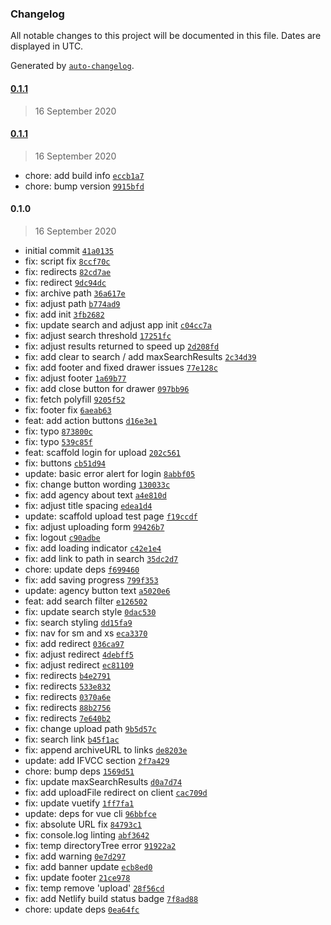 ### Changelog

All notable changes to this project will be documented in this file. Dates are displayed in UTC.

Generated by [`auto-changelog`](https://github.com/CookPete/auto-changelog).

#### [0.1.1](https://github.com/ICJIA/icjia-document-archive-client/compare/0.1.1...0.1.1)

> 16 September 2020

#### [0.1.1](https://github.com/ICJIA/icjia-document-archive-client/compare/0.1.0...0.1.1)

> 16 September 2020

- chore: add build info [`eccb1a7`](https://github.com/ICJIA/icjia-document-archive-client/commit/eccb1a7c1540e39fa3357695379c260779a41897)
- chore: bump version [`9915bfd`](https://github.com/ICJIA/icjia-document-archive-client/commit/9915bfda618d6b5b1f670988dd74df21ac5deda0)

#### 0.1.0

> 16 September 2020

- initial commit [`41a0135`](https://github.com/ICJIA/icjia-document-archive-client/commit/41a0135a207886ad2350f9727f2d37ef5f64f471)
- fix: script fix [`8ccf70c`](https://github.com/ICJIA/icjia-document-archive-client/commit/8ccf70c4983ddc6b7c1913884b1589d300e49321)
- fix: redirects [`82cd7ae`](https://github.com/ICJIA/icjia-document-archive-client/commit/82cd7aefd231e2f4a265364434dd2ab62752f218)
- fix: redirect [`9dc94dc`](https://github.com/ICJIA/icjia-document-archive-client/commit/9dc94dcc103915be8ae4ece42be5b082a6690954)
- fix: archive path [`36a617e`](https://github.com/ICJIA/icjia-document-archive-client/commit/36a617e50e5f053daf7adb83ee16e42bf0ca150e)
- fix: adjust path [`b774ad9`](https://github.com/ICJIA/icjia-document-archive-client/commit/b774ad901c780a0d9e76b0e18ed432354149d1fe)
- fix: add init [`3fb2682`](https://github.com/ICJIA/icjia-document-archive-client/commit/3fb2682dd827ebc06697c98e502a0400df17bb4a)
- fix: update search and adjust app init [`c04cc7a`](https://github.com/ICJIA/icjia-document-archive-client/commit/c04cc7a476d40ea87d157e0a3daed45db5c82784)
- fix: adjust search threshold [`17251fc`](https://github.com/ICJIA/icjia-document-archive-client/commit/17251fc01b28407a0c95ee201dfe97a2ab183d8f)
- fix: adjust results returned to speed up [`2d208fd`](https://github.com/ICJIA/icjia-document-archive-client/commit/2d208fd96d5b0ca56f1f1d53ca07f1ec7b0ba1ba)
- fix: add clear to search / add maxSearchResults [`2c34d39`](https://github.com/ICJIA/icjia-document-archive-client/commit/2c34d39d09540a3eb4a8e5a9fd942035899a152c)
- fix: add footer and fixed drawer issues [`77e128c`](https://github.com/ICJIA/icjia-document-archive-client/commit/77e128ce52f041c15a38d238743e48a54a39cf6c)
- fix: adjust footer [`1a69b77`](https://github.com/ICJIA/icjia-document-archive-client/commit/1a69b772503833a0aa15a062865800b3db176348)
- fix: add close button for drawer [`097bb96`](https://github.com/ICJIA/icjia-document-archive-client/commit/097bb9602aca04376dc563e52fd3882c622c09af)
- fix: fetch polyfill [`9205f52`](https://github.com/ICJIA/icjia-document-archive-client/commit/9205f52d5ad960ba4fa920277ecf4f49e4022694)
- fix: footer fix [`6aeab63`](https://github.com/ICJIA/icjia-document-archive-client/commit/6aeab638093b4d5bba6ba41575b8fdbeebb25d8f)
- feat: add action buttons [`d16e3e1`](https://github.com/ICJIA/icjia-document-archive-client/commit/d16e3e1197d964e41cf41a6afabfc93b05b33840)
- fix: typo [`873800c`](https://github.com/ICJIA/icjia-document-archive-client/commit/873800c2f04264dea52c56e595744436558c8101)
- fix: typo [`539c85f`](https://github.com/ICJIA/icjia-document-archive-client/commit/539c85fcd3a7d5936d09c761abb6219f843631a5)
- feat: scaffold login for upload [`202c561`](https://github.com/ICJIA/icjia-document-archive-client/commit/202c561c231f6ffd0e7888bae524145a643b0548)
- fix: buttons [`cb51d94`](https://github.com/ICJIA/icjia-document-archive-client/commit/cb51d943880d96ecb8ef7f9c534d56f55e6a64a4)
- update: basic error alert for login [`8abbf05`](https://github.com/ICJIA/icjia-document-archive-client/commit/8abbf050c0ec1a6f05761c4dc996d8ec32d4127a)
- fix: change button wording [`130033c`](https://github.com/ICJIA/icjia-document-archive-client/commit/130033c350e58d020984a27966bef67eab4a53b1)
- fix: add agency about text [`a4e810d`](https://github.com/ICJIA/icjia-document-archive-client/commit/a4e810d753432e2751c10623d6c8afeb261a6166)
- fix: adjust title spacing [`edea1d4`](https://github.com/ICJIA/icjia-document-archive-client/commit/edea1d4d0edee199ff0e31315b122f13c4fb528d)
- update: scaffold upload test page [`f19ccdf`](https://github.com/ICJIA/icjia-document-archive-client/commit/f19ccdffb50259ccd17c8f7b2f6823e06b356e50)
- fix: adjust uploading form [`99426b7`](https://github.com/ICJIA/icjia-document-archive-client/commit/99426b74d3782f2e94c700b145d7fe811529f7aa)
- fix: logout [`c90adbe`](https://github.com/ICJIA/icjia-document-archive-client/commit/c90adbeaf20d68a496846fab8279cf453e655b8f)
- fix: add loading indicator [`c42e1e4`](https://github.com/ICJIA/icjia-document-archive-client/commit/c42e1e48056abf332eb3800e7289a1690b1cad82)
- fix: add link to path in search [`35dc2d7`](https://github.com/ICJIA/icjia-document-archive-client/commit/35dc2d7c5ba44b8bba04f0a3bbd5a1fad50562bf)
- chore: update deps [`f699460`](https://github.com/ICJIA/icjia-document-archive-client/commit/f699460f7e17da3b01106d0a5a5b68680d2964e4)
- fix: add saving progress [`799f353`](https://github.com/ICJIA/icjia-document-archive-client/commit/799f3539cf82be463640a93b7039fe77528557ff)
- update: agency button text [`a5020e6`](https://github.com/ICJIA/icjia-document-archive-client/commit/a5020e6dc6f8de43da182e8cdbdf27311b599c98)
- feat: add search filter [`e126502`](https://github.com/ICJIA/icjia-document-archive-client/commit/e1265020031c1040e490bf573ecd764c92b901c6)
- fix: update search style [`0dac530`](https://github.com/ICJIA/icjia-document-archive-client/commit/0dac530d2e6917fedf0f52206462d0805411374e)
- fix: search styling [`dd15fa9`](https://github.com/ICJIA/icjia-document-archive-client/commit/dd15fa913a286ef11238d21fdd2b0bbd131216c1)
- fix: nav for sm and xs [`eca3370`](https://github.com/ICJIA/icjia-document-archive-client/commit/eca3370b245b861a287ee0416ecd9aae6964d2b6)
- fix: add redirect [`036ca97`](https://github.com/ICJIA/icjia-document-archive-client/commit/036ca97c3c622e96ba5b55eec85bd202d0beda28)
- fix: adjust redirect [`4debff5`](https://github.com/ICJIA/icjia-document-archive-client/commit/4debff5a3869726a5b478c6d1f0aa07a7702bad6)
- fix: adjust redirect [`ec81109`](https://github.com/ICJIA/icjia-document-archive-client/commit/ec811091d262b840948647a3d86b937c5525ab1f)
- fix: redirects [`b4e2791`](https://github.com/ICJIA/icjia-document-archive-client/commit/b4e2791014c81795f46c0249aa664a77402c8f30)
- fix: redirects [`533e832`](https://github.com/ICJIA/icjia-document-archive-client/commit/533e832fb616422d399e42ac8e8edf4feab6af41)
- fix: redirects [`0370a6e`](https://github.com/ICJIA/icjia-document-archive-client/commit/0370a6e4ed514dcfde1a06315df6c580eb5c3829)
- fix: redirects [`88b2756`](https://github.com/ICJIA/icjia-document-archive-client/commit/88b275650548cbc96401f87192643d799e3130a9)
- fix: redirects [`7e640b2`](https://github.com/ICJIA/icjia-document-archive-client/commit/7e640b21a7447567a8287c3449898032bae5f230)
- fix: change upload path [`9b5d57c`](https://github.com/ICJIA/icjia-document-archive-client/commit/9b5d57c6de500b345e5135ba98e540402d5e237e)
- fix: search link [`b45f1ac`](https://github.com/ICJIA/icjia-document-archive-client/commit/b45f1acfd4922ebbd1d3ea182c283ce9b1e188bb)
- fix: append archiveURL to links [`de8203e`](https://github.com/ICJIA/icjia-document-archive-client/commit/de8203e66c26dec567b2fbf476d4f6451d5419ca)
- update: add IFVCC section [`2f7a429`](https://github.com/ICJIA/icjia-document-archive-client/commit/2f7a4294dcb7f8832467d3fcc0b4fe56c187ac0a)
- chore: bump deps [`1569d51`](https://github.com/ICJIA/icjia-document-archive-client/commit/1569d51d7d94a9d611ad6badeca67aa2508a48cd)
- fix: update maxSearchResults [`d0a7d74`](https://github.com/ICJIA/icjia-document-archive-client/commit/d0a7d740ffbe2c6f4e9101277316e53292be0bc5)
- fix: add uploadFile redirect on client [`cac709d`](https://github.com/ICJIA/icjia-document-archive-client/commit/cac709d02b5c10605d70d730066cfaa541911ced)
- fix: update vuetify [`1ff7fa1`](https://github.com/ICJIA/icjia-document-archive-client/commit/1ff7fa1d0abdb6c5fc80bea180a8e77d6a701ee8)
- update: deps for vue cli [`96bbfce`](https://github.com/ICJIA/icjia-document-archive-client/commit/96bbfcefcb09c91d5e51a0b483ba0d2e5c39d4a8)
- fix: absolute URL fix [`84793c1`](https://github.com/ICJIA/icjia-document-archive-client/commit/84793c14ffab0fb33d803bdebf661f75c62936ac)
- fix: console.log linting [`abf3642`](https://github.com/ICJIA/icjia-document-archive-client/commit/abf36425c460c0a5ae74026eef1fc46a4375ba9d)
- fix: temp directoryTree error [`91922a2`](https://github.com/ICJIA/icjia-document-archive-client/commit/91922a2aa2bd242ce5700eac91524ad3465f6fa7)
- fix: add warning [`0e7d297`](https://github.com/ICJIA/icjia-document-archive-client/commit/0e7d2970ef08410e77c8889f5d16d86eae4ee2fb)
- fix: add banner update [`ecb8ed0`](https://github.com/ICJIA/icjia-document-archive-client/commit/ecb8ed0d6af971e17b89b94eba6706878f1b761c)
- fix: update footer [`21ce978`](https://github.com/ICJIA/icjia-document-archive-client/commit/21ce978f361968521bb8fa766cd555cbc704666f)
- fix: temp remove 'upload' [`28f56cd`](https://github.com/ICJIA/icjia-document-archive-client/commit/28f56cdc1eab6a07dbe2f2f5598f1f037f04059f)
- fix: add Netlify build status badge [`7f8ad88`](https://github.com/ICJIA/icjia-document-archive-client/commit/7f8ad880048b10b45f75477c350b7fa637810dd9)
- chore: update deps [`0ea64fc`](https://github.com/ICJIA/icjia-document-archive-client/commit/0ea64fcd6fd3b3197374162eb46c8b16dd952f1a)
